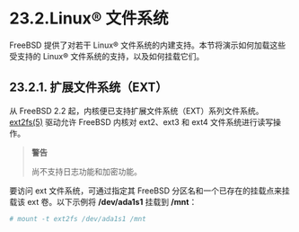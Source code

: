 # 23.2.Linux® 文件系统

FreeBSD 提供了对若干 Linux® 文件系统的内建支持。本节将演示如何加载这些受支持的 Linux® 文件系统的支持，以及如何挂载它们。

## 23.2.1. 扩展文件系统（EXT）

从 FreeBSD 2.2 起，内核便已支持扩展文件系统（EXT）系列文件系统。[ext2fs(5)](https://man.freebsd.org/cgi/man.cgi?query=ext2fs&sektion=5&format=html) 驱动允许 FreeBSD 内核对 ext2、ext3 和 ext4 文件系统进行读写操作。

>**警告**
>
> 尚不支持日志功能和加密功能。

要访问 ext 文件系统，可通过指定其 FreeBSD 分区名和一个已存在的挂载点来挂载该 ext 卷。以下示例将 **/dev/ada1s1** 挂载到 **/mnt**：

```sh
# mount -t ext2fs /dev/ada1s1 /mnt
```
